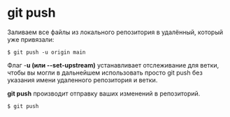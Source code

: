 # git push

Заливаем все файлы из локального репозитория в удалённый, который
уже привязали:

```bash=
$ git push -u origin main
```

Флаг -**u (или --set-upstream)** устанавливает отслеживание для ветки, чтобы вы могли в дальнейшем использовать просто git push без указания имени удаленного репозитория и ветки.

**git push** производит отправку ваших изменений в репозиторий.

```bash=
$ git push
```